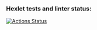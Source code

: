 ### Hexlet tests and linter status:
[![Actions Status](https://github.com/odhako/frontend-project-44/workflows/hexlet-check/badge.svg)](https://github.com/odhako/frontend-project-44/actions)